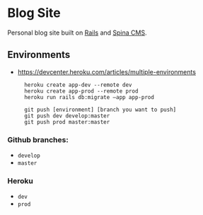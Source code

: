 # Blog Site

Personal blog site built on [Rails](http://www.rubyonrails.org) and [Spina CMS](http://www.spinacms.com).

## Environments
* https://devcenter.heroku.com/articles/multiple-environments

		heroku create app-dev --remote dev
		heroku create app-prod --remote prod
		heroku run rails db:migrate —app app-prod

		git push [environment] [branch you want to push]
		git push dev develop:master
		git push prod master:master

### Github branches: 
* `develop`
* `master`

### Heroku
* `dev`
* `prod`